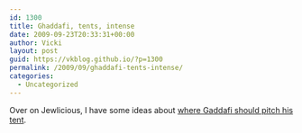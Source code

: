 ```yaml
---
id: 1300
title: Ghaddafi, tents, intense
date: 2009-09-23T20:33:31+00:00
author: Vicki
layout: post
guid: https://vkblog.github.io/?p=1300
permalink: /2009/09/ghaddafi-tents-intense/
categories:
  - Uncategorized
---
```

Over on Jewlicious, I have some ideas about [where Gaddafi should pitch his tent](http://www.jewlicious.com/author/vicki/).